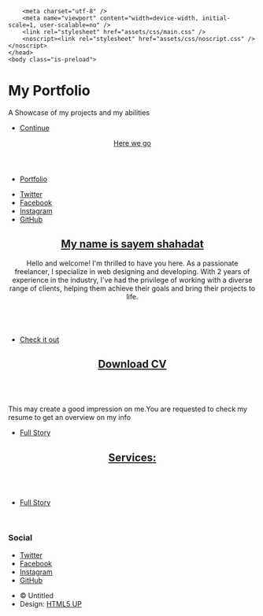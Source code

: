 <!DOCTYPE HTML>
<!--
	Massively by HTML5 UP
	html5up.net | @ajlkn
	Free for personal and commercial use under the CCA 3.0 license (html5up.net/license)
-->
<html>
	<head>
		
		<meta charset="utf-8" />
		<meta name="viewport" content="width=device-width, initial-scale=1, user-scalable=no" />
		<link rel="stylesheet" href="assets/css/main.css" />
		<noscript><link rel="stylesheet" href="assets/css/noscript.css" /></noscript>
	</head>
	<body class="is-preload">
  <!-- Wrapper -->
  <div id="wrapper" class="fade-in">
   <!-- Intro -->
					<div id="intro">
						<h1>My Portfolio
				                </h1>
						<p>A Showcase of my projects and my abilities</p>
						<ul class="actions">
							<li><a href="#header" class="button icon solid solo fa-arrow-down scrolly">Continue</a></li>
						</ul>
					</div>
   <!-- Header -->
					<header id="header">
						<a href="index.html" class="logo">Here we go</a>
					</header>
   <!-- Nav -->
					<nav id="nav">
						<ul class="links">
							<li class="active"><a href="index.html">Portfolio</a></li>
								</ul>
						<ul class="icons">
							<li><a href="https://twitter.com/sayemshahadat9" class="icon brands fa-twitter"><span class="label">Twitter</span></a></li>
							<li><a href="https://www.facebook.com/sayemshahadat.883/" class="icon brands fa-facebook-f"><span class="label">Facebook</span></a></li>
							<li><a href="https://www.linkedin.com/in/sayem-shahadat-49634a248/" class="icon brands fa-linkedin"><span class="label">Instagram</span></a></li>
							<li><a href="https://github.com/Sayemshahadat" class="icon brands fa-github"><span class="label">GitHub</span></a></li>
						</ul>
					</nav>
   <!-- Main -->
					<div id="main">
	<!-- Featured Post -->
							<article class="post featured">
								<header class="major">
									<h2><a href="#">My name is sayem shahadat</a></h2>
									<p> Hello and welcome! I'm thrilled to have you here. As a passionate freelancer, I specialize in web designing and developing. With 2 years of experience in the industry, I've had the privilege of working with a diverse range of clients, helping them achieve their goals and bring their projects to life.</p>
								</header>
								<a href="#" class="image main"><img src="d:\Downloads\Screenshot_2023-04-21-09-29-14-95_e2d5b3f32b79de1d45acd1fad96fbb0f (1).jpg" alt="" /></a>
								<ul class="actions special">
									<li><a href="#" class="button large">Check it out</a></li>
								</ul>
							</article>
           <!-- Posts -->
							<section class="posts">
								<article>
									<header>
										<h2><a href="D:\Downloads\CV of Sayem (1).pdf"download class="btn btn--download">Download <span class="u-bolder"> CV</span></a></h2>
										</header>
									<a href="#" class="image fit"><img src="" alt="" /></a>
									<p>This may create a good impression on me.You are requested to check my resume to get an overview on my info </p>
									<ul class="actions special">
										<li><a href="#" class="button">Full Story</a></li>
									</ul>
								</article>
								<article>
									<header>
										<h2><a href="#">Services:<br />
										</a></h2>
									</header>
									<a href="#" class="image fit"><img src="d:\Downloads\jefferson-santos-9SoCnyQmkzI-unsplash.jpg" alt="" /></a>
									<ul class="actions special">
										<li><a href="file:///D:/Downloads/What%20I%20offer.pdf" class="button">Full Story</a></li>
										<p>
											</p></br>
											    </p>
											</ul>
											</article>
									<section>
								<h3>Social</h3>
								<ul class="icons alt">
									<li><a href="https://twitter.com/sayemshahadat9" class="icon brands alt fa-twitter"><span class="label">Twitter</span></a></li>
									<li><a href="https://www.facebook.com/sayemshahadat.883/" class="icon brands alt fa-facebook-f"><span class="label">Facebook</span></a></li>
									<li><a href="https://www.linkedin.com/in/sayem-shahadat-49634a248/" class="icon brands alt fa-linkedin"><span class="label">Instagram</span></a></li>
									<li><a href="https://github.com/Sayemshahadat" class="icon brands alt fa-github"><span class="label">GitHub</span></a></li>
								</ul>
							</section>
						</section>
					</footer>
   	<!-- Copyright -->
					<div id="copyright">
						<ul><li>&copy; Untitled</li><li>Design: <a href="https://html5up.net">HTML5 UP</a></li></ul>
					</div>
    <!-- Scripts -->
			<script src="assets/js/jquery.min.js"></script>
			<script src="assets/js/jquery.scrollex.min.js"></script>
			<script src="assets/js/jquery.scrolly.min.js"></script>
			<script src="assets/js/browser.min.js"></script>
			<script src="assets/js/breakpoints.min.js"></script>
			<script src="assets/js/util.js"></script>
			<script src="assets/js/main.js"></script>

</body>
</html>
